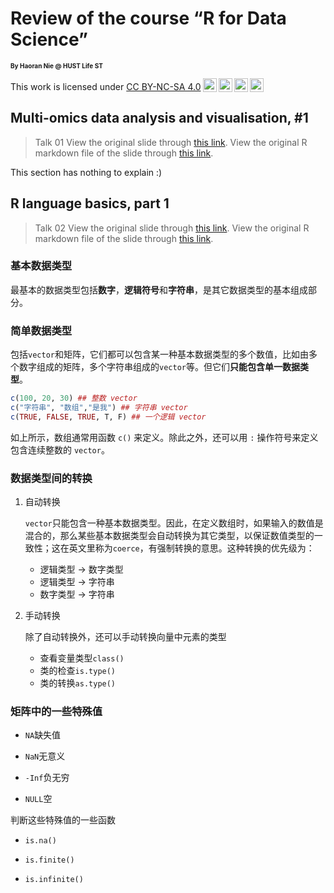 # Review of the course “R for Data Science”

<font size = 1>**By Haoran Nie @ HUST Life ST**</font>

<p xmlns:cc="http://creativecommons.org/ns#" >This work is licensed under <a href="http://creativecommons.org/licenses/by-nc-sa/4.0/?ref=chooser-v1" target="_blank" rel="license noopener noreferrer" style="display:inline-block;">CC BY-NC-SA 4.0<img style="height:22px!important;margin-left:3px;vertical-align:text-bottom;" src="https://mirrors.creativecommons.org/presskit/icons/cc.svg?ref=chooser-v1"><img style="height:22px!important;margin-left:3px;vertical-align:text-bottom;" src="https://mirrors.creativecommons.org/presskit/icons/by.svg?ref=chooser-v1"><img style="height:22px!important;margin-left:3px;vertical-align:text-bottom;" src="https://mirrors.creativecommons.org/presskit/icons/nc.svg?ref=chooser-v1"><img style="height:22px!important;margin-left:3px;vertical-align:text-bottom;" src="https://mirrors.creativecommons.org/presskit/icons/sa.svg?ref=chooser-v1"></a></p>


## Multi-omics data analysis and visualisation, #1
> Talk 01
> 	View the original slide through [this link](../talk01.pdf).
> 	View the original R markdown file of the slide through [this link](../talk01.Rmd).

This section has nothing to explain :)



## R language basics, part 1

> Talk 02
> 	View the original slide through [this link](../talk02.pdf).
> 	View the original R markdown file of the slide through [this link](../talk02.Rmd).

### 基本数据类型

最基本的数据类型包括**数字**，**逻辑符号**和**字符串**，是其它数据类型的基本组成部分。

### 简单数据类型

包括```vector```和矩阵，它们都可以包含某一种基本数据类型的多个数值，比如由多个数字组成的矩阵，多个字符串组成的```vector```等。但它们**只能包含单一数据类型**。

```R
c(100, 20, 30) ## 整数 vector 
c("字符串", "数组","是我") ## 字符串 vector
c(TRUE, FALSE, TRUE, T, F) ## 一个逻辑 vector
```

如上所示，数组通常用函数 `c()` 来定义。除此之外，还可以用 `:` 操作符号来定义包含连续整数的 `vector`。

### 数据类型间的转换

1. 自动转换

	`vector`只能包含一种基本数据类型。因此，在定义数组时，如果输入的数值是混合的，那么某些基本数据类型会自动转换为其它类型，以保证数值类型的一致性；这在英文里称为`coerce`，有强制转换的意思。这种转换的优先级为：

	* 逻辑类型 -> 数字类型
	* 逻辑类型 -> 字符串 
	* 数字类型 -> 字符串

1. 手动转换

	除了自动转换外，还可以手动转换向量中元素的类型

	+ 查看变量类型`class()`
	+ 类的检查`is.type()`
	+ 类的转换`as.type()`

### 矩阵中的一些特殊值

+ `NA`缺失值

+ `NaN`无意义

+ `-Inf`负无穷

+ `NULL`空

判断这些特殊值的一些函数

+ `is.na()`

+ `is.finite()`

+ `is.infinite()`
